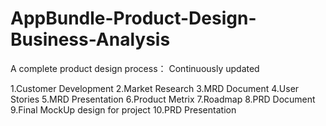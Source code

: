 # AppBundle-Product-Design-Business-Analysis
A complete product design process： Continuously updated

1.Customer Development
2.Market Research
3.MRD Document
4.User Stories
5.MRD Presentation
6.Product Metrix
7.Roadmap
8.PRD Document
9.Final MockUp design for project
10.PRD Presentation
